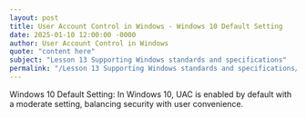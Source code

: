 ```yaml
---
layout: post
title: User Account Control in Windows - Windows 10 Default Setting
date: 2025-01-10 12:00:00 -0000
author: User Account Control in Windows
quote: "content here"
subject: "Lesson 13 Supporting Windows standards and specifications"
permalink: "/Lesson 13 Supporting Windows standards and specifications/User Account Control in Windows/User Account Control in Windows - Windows 10 Default Setting"
---
```


Windows 10 Default Setting: In Windows 10, UAC is enabled by default with a moderate setting, balancing security with user convenience.
